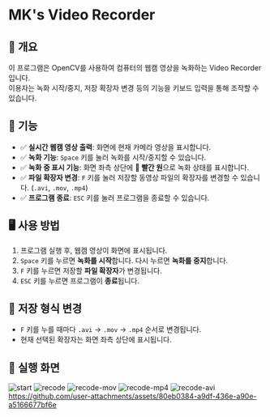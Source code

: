 # MK's Video Recorder

## 📌 개요
이 프로그램은 OpenCV를 사용하여 컴퓨터의 웹캠 영상을 녹화하는 Video Recorder입니다.   
이용자는 녹화 시작/중지, 저장 확장자 변경 등의 기능을 키보드 입력을 통해 조작할 수 있습니다.

## 🎥 기능
- ✅ **실시간 웹캠 영상 출력**: 화면에 현재 카메라 영상을 표시합니다.
- ✅ **녹화 기능**: `Space` 키를 눌러 녹화를 시작/중지할 수 있습니다.
- ✅ **녹화 중 표시 기능**: 화면 좌측 상단에 **🔴 빨간 원**으로 녹화 상태를 표시합니다.
- ✅ **파일 확장자 변경**: `F` 키를 눌러 저장할 동영상 파일의 확장자를 변경할 수 있습니다. (`.avi`, `.mov`, `.mp4`)
- ✅ **프로그램 종료**: `ESC` 키를 눌러 프로그램을 종료할 수 있습니다.

## 🖥️ 사용 방법
1. 프로그램 실행 후, 웹캠 영상이 화면에 표시됩니다.
2. `Space` 키를 누르면 **녹화를 시작**합니다. 다시 누르면 **녹화를 중지**합니다.
3. `F` 키를 누르면 저장할 **파일 확장자**가 변경됩니다.
4. `ESC` 키를 누르면 프로그램이 **종료**됩니다.

## 🔄 저장 형식 변경
- `F` 키를 누를 때마다 `.avi` → `.mov` → `.mp4` 순서로 변경됩니다.
- 현재 선택된 확장자는 화면 좌측 상단에 표시됩니다.

## 📸 실행 화면
![start](https://github.com/user-attachments/assets/9ef9c600-eee4-4d05-b3cf-a177b1cbb29b)
![recode](https://github.com/user-attachments/assets/0498ecfb-25df-4955-ba1c-58d01695b700)
![recode-mov](https://github.com/user-attachments/assets/753c6988-8968-499c-9757-bf83e18cf7b3)
![recode-mp4](https://github.com/user-attachments/assets/12c70932-2b8f-4a22-a879-57f6fc74d4f6)
![recode-avi](https://github.com/user-attachments/assets/23a66e2a-f57a-4a87-b0c0-a51d19482bda=200x100)
https://github.com/user-attachments/assets/80eb0384-a9df-436e-a90e-a5166677bf6e
